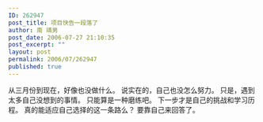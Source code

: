 ```yaml
---
ID: 262947
post_title: 项目快告一段落了
author: 南 靖男
post_date: 2006-07-27 21:10:35
post_excerpt: ""
layout: post
permalink: 2006/07/262947
published: true
---
```

从三月份到现在，好像也没做什么。
说实在的，自己也没怎么努力。
只是，遇到太多自己没想到的事情。
只能算是一种磨练吧。
下一步才是自己的挑战和学习历程。
真的能适应自己选择的这一条路么？
要靠自己来回答了。